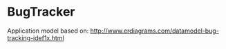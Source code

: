 # BugTracker

Application model based on:
http://www.erdiagrams.com/datamodel-bug-tracking-idef1x.html
